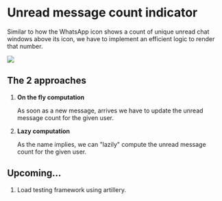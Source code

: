 # Unread message count indicator
Similar to how the WhatsApp icon shows a count of unique unread chat windows above its icon, we have to implement an efficient logic to render that number.

<img src="https://media.idownloadblog.com/wp-content/uploads/2025/02/WhatsApp-icon-with-red-unread-message-badge.jpg"/>


## The 2 approaches
1. **On the fly computation**

   As soon as a new message, arrives we have to update the unread message count for the given user.

3. **Lazy computation**

   As the name implies, we can "lazily" compute the unread message count for the given user.

## Upcoming...
1. Load testing framework using artillery.

